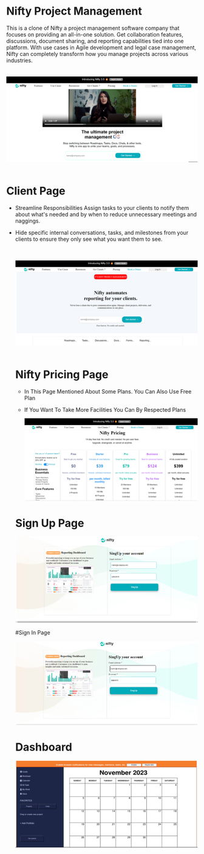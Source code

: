 # Nifty Project Management

This is a clone of 
Nifty a project management software company that focuses on providing an all-in-one solution. Get collaboration features, discussions, document sharing, and reporting capabilities tied into one platform. With use cases in Agile development and legal case management, Nifty can completely transform how you manage projects across various industries.   
<br>
<br>
<img src="https://github.com/iamrishi007/Nifty-Project-Management/blob/main/Img%20Banner/nifty.pm1.png" alt="">
<br>
<br>

# Client Page

* Streamline Responsibilities
Assign tasks to your clients to notify them about what's needed and by when to reduce unnecessary meetings and naggings.

* Hide specific internal conversations, tasks, and milestones from your clients to ensure they only see what you want them to see.

  <br>
  <br>

  <img src="https://github.com/iamrishi007/Nifty-Project-Management/blob/main/Img%20Banner/nifty.pm%20client.png" alt="">

  <br>
  <br>

  # Nifty Pricing Page

  * In This Page Mentioned About Some Plans. You Can Also Use Free Plan
  * If You Want To Take More Facilities You Can By Respected Plans

    <img src="https://github.com/iamrishi007/Nifty-Project-Management/blob/main/Img%20Banner/nifty.pm%20pricing.png" alt="">

  # Sign Up Page

  <img src="https://github.com/iamrishi007/Nifty-Project-Management/blob/main/Img%20Banner/nifty%20signUp.png" alt="">

  #Sign In Page

  <img src="https://github.com/iamrishi007/Nifty-Project-Management/blob/main/Img%20Banner/nifty%20signIn.png" alt="">


  # Dashboard

  <img src="https://github.com/iamrishi007/Nifty-Project-Management/blob/main/Img%20Banner/nifty%20cal.png" alt="">
